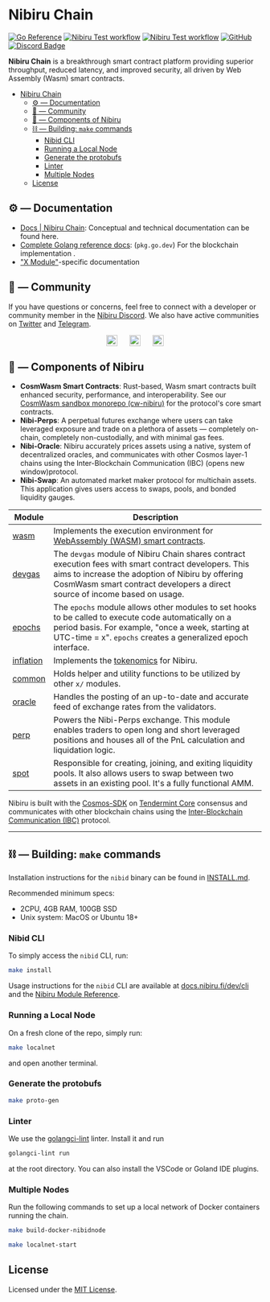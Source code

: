 # Nibiru Chain

[![Go Reference](https://pkg.go.dev/badge/github.com/NibiruChain/nibiru.svg)](https://pkg.go.dev/github.com/NibiruChain/nibiru)
[![Nibiru Test workflow][badge-go-linter]][workflow-go-linter]
[![Nibiru Test workflow][badge-go-releaser]][workflow-go-releaser]
[![GitHub][license-badge]](https://github.com/NibiruChain/nibiru/blob/main/LICENSE.md)
[![Discord Badge](https://dcbadge.vercel.app/api/server/nibirufi?style=flat)](https://discord.gg/nibirufi)

**Nibiru Chain** is a breakthrough smart contract platform providing superior throughput, reduced latency, and improved security, all driven by Web Assembly (Wasm) smart contracts.

- [Nibiru Chain](#nibiru-chain)
  - [⚙️ — Documentation](#️--documentation)
  - [💬 — Community](#--community)
  - [🧱 — Components of Nibiru](#--components-of-nibiru)
  - [⛓️ — Building: `make` commands](#️--building-make-commands)
    - [Nibid CLI](#nibid-cli)
    - [Running a Local Node](#running-a-local-node)
    - [Generate the protobufs](#generate-the-protobufs)
    - [Linter](#linter)
    - [Multiple Nodes](#multiple-nodes)
  - [License](#license)

## ⚙️ — Documentation

- [Docs | Nibiru Chain](https://nibiru.fi/docs/): Conceptual and technical documentation can be found here. 
- [Complete Golang reference docs](https://pkg.go.dev/github.com/NibiruChain/nibiru): (`pkg.go.dev`) For the blockchain implementation .
- ["X Module"](https://nibiru.fi/docs/dev/x/)-specific documentation

## 💬 — Community

If you have questions or concerns, feel free to connect with a developer or community member in the [Nibiru Discord][social-discord]. We also have active communities on [Twitter][social-twitter] and [Telegram][social-telegram].

<!-- Markdown versions of the social badges 
[![description][discord-badge]][social-discord] 
[![description][twitter-badge]][social-twitter] 
[![description][telegram-badge]][social-telegram]
-->

<p style="display: flex; gap: 24px; justify-content: center; text-align:center">
<a href="https://discord.gg/nibiruchain"><img src="https://img.shields.io/badge/Discord-7289DA?&logo=discord&logoColor=white" alt="Discord" height="22"/></a>
<a href="https://twitter.com/NibiruChain"><img src="https://img.shields.io/badge/Twitter-1DA1F2?&logo=twitter&logoColor=white" alt="Tweet" height="22"/></a>
<a href="https://t.me/nibiruchain"><img src="https://img.shields.io/badge/Telegram-2CA5E0?&logo=telegram&logoColor=white" alt="Telegram" height="22"/></a>
</p>

## 🧱 — Components of Nibiru

- **CosmWasm Smart Contracts**: Rust-based, Wasm smart contracts built enhanced security, performance, and interoperability. See our [CosmWasm sandbox monorepo (cw-nibiru)](https://github.com/NibiruChain/cw-nibiru/tree/main) for the protocol's core smart contracts. 
- **Nibi-Perps**: A perpetual futures exchange where users can take leveraged exposure and trade on a plethora of assets — completely on-chain, completely non-custodially, and with minimal gas fees.
- **Nibi-Oracle**: Nibiru accurately prices assets using a native, system of decentralized oracles, and communicates with other Cosmos layer-1 chains using the Inter-Blockchain Communication (IBC) (opens new window)protocol.
- **Nibi-Swap**: An automated market maker protocol for multichain assets. This application gives users access to swaps, pools, and bonded liquidity gauges.

| Module |  Description |
| --- | --- | 
| [wasm][code-x-wasm] | Implements the execution environment for [WebAssembly (WASM) smart contracts](https://nibiru.fi/docs/wasm/). |
| [devgas][code-x-devgas] | The `devgas` module of Nibiru Chain shares contract execution fees with smart contract developers. This aims to increase the adoption of Nibiru by offering CosmWasm smart contract developers a direct source of income based on usage. |
| [epochs][code-x-epochs] | The `epochs` module allows other modules to set hooks to be called to execute code automatically on a period basis. For example, "once a week, starting at UTC-time = x". `epochs` creates a generalized epoch interface. |
| [inflation][code-x-inflation] | Implements the [tokenomics](https://nibiru.fi/docs/learn/tokenomics.html) for Nibiru. |
| [common][code-x-common] | Holds helper and utility functions to be utilized by other `x/` modules. |
| [oracle][code-x-oracle] | Handles the posting of an up-to-date and accurate feed of exchange rates from the validators. | 
| [perp][code-x-perp] | Powers the Nibi-Perps exchange. This module enables traders to open long and short leveraged positions and houses all of the PnL calculation and liquidation logic. |
| [spot][code-x-spot] | Responsible for creating, joining, and exiting liquidity pools. It also allows users to swap between two assets in an existing pool. It's a fully functional AMM. |

[code-x-wasm]: https://nibiru.fi/docs/dev/x/Nibiru-Chain/wasm.html
[code-x-common]: https://github.com/NibiruChain/nibiru/tree/main/x/common
[code-x-devgas]: https://nibiru.fi/docs/dev/x/nibiru-chain/devgas.html
[code-x-epochs]: https://github.com/NibiruChain/nibiru/tree/main/x/epochs
[code-x-inflation]: https://github.com/NibiruChain/nibiru/tree/main/x/inflation
[code-x-oracle]: https://github.com/NibiruChain/nibiru/tree/main/x/oracle
[code-x-perp]: https://github.com/NibiruChain/nibiru/tree/main/x/perp
[code-x-spot]: https://github.com/NibiruChain/nibiru/tree/main/x/spot

Nibiru is built with the [Cosmos-SDK][cosmos-sdk-repo] on [Tendermint Core](https://tendermint.com/core/) consensus and communicates with other blockchain chains using the [Inter-Blockchain Communication (IBC)](https://github.com/cosmos/ibc) protocol.

----

## ⛓️ — Building: `make` commands

Installation instructions for the `nibid` binary can be found in [INSTALL.md](./INSTALL.md).

Recommended minimum specs:

- 2CPU, 4GB RAM, 100GB SSD
- Unix system: MacOS or Ubuntu 18+

### Nibid CLI

To simply access the `nibid` CLI, run:

```bash
make install
```

Usage instructions for the `nibid` CLI are available at [docs.nibiru.fi/dev/cli](https://docs.nibiru.fi/dev/cli/) and the [Nibiru Module Reference](https://docs.nibiru.fi/dev/x/).

### Running a Local Node

On a fresh clone of the repo, simply run:
```bash
make localnet
``` 
and open another terminal.  

### Generate the protobufs

```bash
make proto-gen
```

### Linter

We use the [golangci-lint](https://golangci-lint.run/) linter. Install it and run

```sh
golangci-lint run
```

at the root directory. You can also install the VSCode or Goland IDE plugins.

### Multiple Nodes

Run the following commands to set up a local network of Docker containers running the chain.

```sh
make build-docker-nibidnode

make localnet-start
```

## License

Licensed under the [MIT License](./LICENSE.md).

[license-badge]: https://img.shields.io/badge/License-MIT-blue.svg
[cosmos-sdk-repo]: https://github.com/cosmos/cosmos-sdk
[badge-go-linter]:
https://github.com/NibiruChain/nibiru/actions/workflows/golangci-lint.yml/badge.svg?query=branch%3Amain
[workflow-go-linter]:
https://github.com/NibiruChain/nibiru/actions/workflows/golangci-lint.yml?query=branch%3Amain
[badge-go-releaser]:
https://github.com/NibiruChain/nibiru/actions/workflows/goreleaser.yml/badge.svg?query=branch%3Amain
[workflow-go-releaser]:
https://github.com/NibiruChain/nibiru/actions/workflows/goreleaser.yml?query=branch%3Amain

[social-twitter]: https://twitter.com/NibiruChain
[social-discord]: https://discord.gg/nibirufi
[social-telegram]: https://t.me/nibiruchain

[discord-badge]: https://img.shields.io/badge/Discord-7289DA?&logo=discord&logoColor=white
[twitter-badge]: https://img.shields.io/badge/Twitter-1DA1F2?&logo=twitter&logoColor=white
[telegram-badge]: https://img.shields.io/badge/Telegram-2CA5E0?&logo=telegram&logoColor=white

<!--
[![Twitter Follow](https://img.shields.io/twitter/follow/nibiru_platform.svg?label=Follow&style=social)][social-twitter]

[![version](https://img.shields.io/github/tag/nibiru-labs/nibiru.svg)](https://github.com/NibiruChain/nibiru/releases/latest)

[![Go Report Card](https://goreportcard.com/badge/github.com/NibiruChain/nibiru)](https://goreportcard.com/report/github.com/NibiruChain/nibiru) 

[![API Reference](https://godoc.org/github.com/NibiruChain/nibiru?status.svg)](https://godoc.org/github.com/NibiruChain/nibiru)

[![Discord Chat](https://img.shields.io/discord/704389840614981673.svg)][social-discord]
-->
